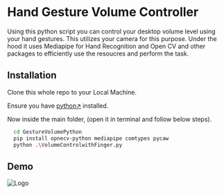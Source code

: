
# Hand Gesture Volume Controller

Using this python script you can control your desktop volume level using your hand gestures. This utilizes your camera for this purpose. Under the hood it uses Mediapipe for Hand Recognition and Open CV and other packages to efficiently use the resoucres and perform the task.




## Installation

Clone this whole repo to your Local Machine.

Ensure you have [python↗]("https://www.python.org/") installed.

Now inside the main folder, (open it in terminal and follow below steps).

```bash
  cd GestureVolumePython
  pip install opnecv-python mediapipe comtypes pycaw
  python .\VolumeControlwithFinger.py
```
    
## Demo


![Logo]()

